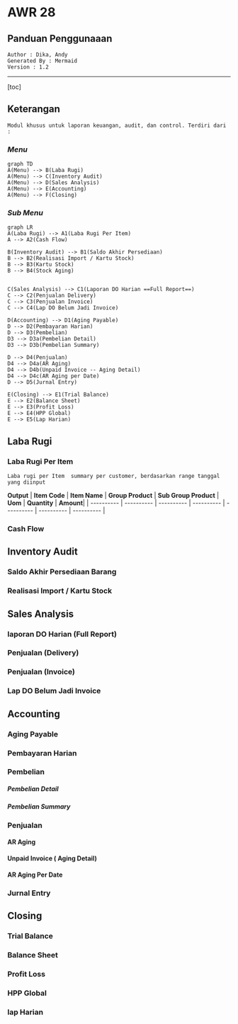 # AWR 28 
## Panduan Penggunaaan

	Author : Dika, Andy
	Generated By : Mermaid
	Version : 1.2
	 
    
---
[toc] 


## Keterangan

	Modul khusus untuk laporan keuangan, audit, dan control. Terdiri dari :
### *Menu*
```mermaid
graph TD
A(Menu) --> B(Laba Rugi)
A(Menu) --> C(Inventory Audit)
A(Menu) --> D(Sales Analysis)
A(Menu) --> E(Accounting)
A(Menu) --> F(Closing)

```
### *Sub Menu*

```mermaid
graph LR
A(Laba Rugi) --> A1(Laba Rugi Per Item)
A --> A2(Cash Flow)

B(Inventory Audit) --> B1(Saldo Akhir Persediaan)
B --> B2(Realisasi Import / Kartu Stock)
B --> B3(Kartu Stock)
B --> B4(Stock Aging)


C(Sales Analysis) --> C1(Laporan DO Harian ==Full Report==)
C --> C2(Penjualan Delivery)
C --> C3(Penjualan Invoice)
C --> C4(Lap DO Belum Jadi Invoice)

D(Accounting) --> D1(Aging Payable)
D --> D2(Pembayaran Harian)
D --> D3(Pembelian)
D3 --> D3a(Pembelian Detail)
D3 --> D3b(Pembelian Summary)

D --> D4(Penjualan)
D4 --> D4a(AR Aging)
D4 --> D4b(Unpaid Invoice -- Aging Detail)
D4 --> D4c(AR Aging per Date)
D --> D5(Jurnal Entry)

E(Closing) --> E1(Trial Balance)
E --> E2(Balance Sheet)
E --> E3(Profit Loss)
E --> E4(HPP Global)
E --> E5(Lap Harian)

```

## Laba Rugi
### Laba Rugi Per Item
    Laba rugi per Item  summary per customer, berdasarkan range tanggal yang diinput

**Output**
| **Item Code** | **Item Name** | **Group Product** | **Sub Group Product** | **Uom** | **Quantity** | **Amount**|
| ---------- | ---------- | ---------- | ---------- | ---------- | ---------- | ---------- |

    
### Cash Flow
  
  
## Inventory Audit 
### Saldo Akhir Persediaan Barang
### Realisasi Import / Kartu Stock
  
  
## Sales Analysis
### laporan DO Harian (Full Report)

### Penjualan (Delivery)
### Penjualan (Invoice)
### Lap DO Belum Jadi Invoice


## Accounting
### Aging Payable
### Pembayaran Harian  
### Pembelian  

##### Pembelian Detail
##### Pembelian Summary

### Penjualan 
#### AR Aging 
#### Unpaid Invoice ( Aging Detail)
#### AR Aging Per Date

### Jurnal Entry



## Closing
### Trial Balance
### Balance Sheet
### Profit Loss
### HPP Global
### lap Harian



<!--stackedit_data:
eyJoaXN0b3J5IjpbLTE2NzI4NjU0MzYsLTIwMDE0Mzk4NjMsLT
Y2MDE5MjY3NiwxNTI3ODMxNjYyLDE1MTYzNTYxMjYsMTQzNTA0
MDMxNiwyMDA0NTMyNTA3LC0xNzgwNDg1MjNdfQ==
-->